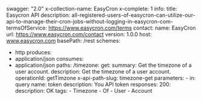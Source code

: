 swagger: "2.0"
x-collection-name: EasyCron
x-complete: 1
info:
  title: Easycron API
  description: all-registered-users-of-easycron-can-utilize-our-api-to-manage-their-cron-jobs-without-logging-in-easycron-com-
  termsOfService: https://www.easycron.com/terms
  contact:
    name: EasyCron
    url: https://www.easycron.com/contact
  version: 1.0.0
host: www.easycron.com
basePath: /rest
schemes:
- http
produces:
- application/json
consumes:
- application/json
paths:
  /timezone:
    get:
      summary: Get the timezone of a user account.
      description: Get the timezone of a user account.
      operationId: getTimzone
      x-api-path-slug: timezone-get
      parameters:
      - in: query
        name: token
        description: You API token
      responses:
        200:
          description: OK
      tags:
      - Timezone
      - Of
      - User
      - Account